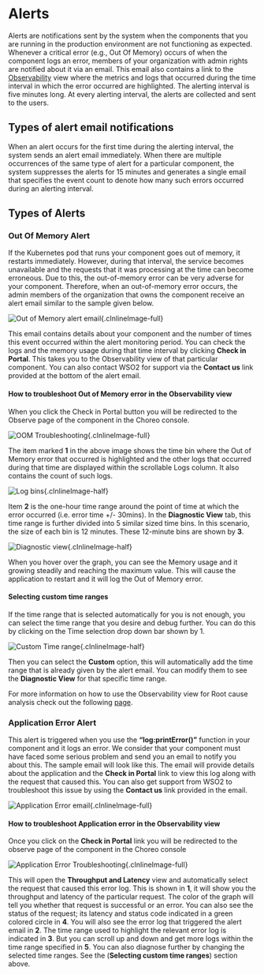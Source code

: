 # Alerts

Alerts are notifications sent by the system when the components that you are running in the production environment are not functioning as expected. Whenever a critical error (e.g., Out Of Memory) occurs of when the component logs an error, members of your organization with admin rights are notified about it via an email. This email also contains a link to the [Observability](../observability/observability-overview.md) view where the metrics and logs that occurred during the time interval in which the error occurred are highlighted. The alerting interval is five minutes long. At every alerting interval, the alerts are collected and sent to the users.


## Types of alert email notifications

When an alert occurs for the first time during the alerting interval, the system sends an alert email immediately. When there are multiple occurrences of the same type of alert for a particular component, the system suppresses the alerts for 15 minutes and generates a single email that specifies the event count to denote how many such errors occurred during an alerting interval.

## Types of Alerts

### Out Of Memory Alert

If the Kubernetes pod that runs your component goes out of memory, it restarts immediately. However, during that interval, the service becomes unavailable and the requests that it was processing at the time can become erroneous.
Due to this, the out-of-memory error can be very adverse for your component. Therefore, when an out-of-memory error occurs, the admin members of the organization that owns the component receive an alert email similar to the sample given below.


![Out of Memory alert email](../assets/img/alerting/oom-email.png){.cInlineImage-full}

This email contains details about your component and the number of times this event occurred within the alert monitoring period.
You can check the logs and the memory usage during that time interval by clicking **Check in Portal**. This takes you to the Observability view of that particular component. You can also contact WSO2 for support via the **Contact us** link provided at the bottom of the alert email.

#### How to troubleshoot Out of Memory error in the Observability view

When you click the Check in Portal button you will be redirected to the Observe page of the component in the Choreo console.

![OOM Troubleshooting](../assets/img/alerting/oom-troubleshooting.png){.cInlineImage-full}

The item marked  **1** in the above image shows the time bin where the Out of Memory error that occurred is highlighted and the other logs that occurred during that time are displayed within the scrollable Logs column. It also contains the count of such logs.

![Log bins](../assets/img/alerting/log-bins.png){.cInlineImage-half}

Item **2** is the one-hour time range around the point of time at which the error occurred (i.e. error time +/- 30mins). In the **Diagnostic View** tab, this  time range is further divided into 5 similar sized time bins. In this scenario, the size of each bin is 12 minutes. These 12-minute bins are shown by **3**.

![Diagnostic view](../assets/img/alerting/diagnostic-view-values.png){.cInlineImage-half}

When you hover over the graph, you can see the Memory usage and it growing steadily and reaching the maximum value. This will cause the application to restart and it will log the Out of Memory error.

#### Selecting custom time ranges

If the time range that is selected automatically for you is not enough, you can select the time range that you desire and debug further. You can do this by clicking on the Time selection drop down bar shown by 1.

![Custom Time range](../assets/img/alerting/custom-time-range.png){.cInlineImage-half}

Then you can select the **Custom** option, this will automatically add the time range that is already given by the alert email. You can modify them to see the **Diagnostic View** for that  specific time range.

For more information on how to use the Observability view for Root cause analysis check out the following [page](https://wso2.com/choreo/docs/observability/root-cause-analysis/). 

### Application Error Alert

This alert is triggered when you use the **“log:printError()”** function in your component and it logs an error. We consider that your component must have faced some serious problem and send you an email to notify you about this. The sample email will look like this. The email will provide details about the application and the **Check in Portal** link to view this log along with the request that caused this. You can also get support from WSO2 to troubleshoot this issue by using the **Contact us** link provided in the email.

![Application Error email](../assets/img/alerting/application-error-email.png){.cInlineImage-full}

#### How to troubleshoot Application error in the Observability view

Once you click on the **Check in Portal** link you will be redirected to the observe page of the component in the Choreo console

![Application Error Troubleshooting](../assets/img/alerting/application-error-troubleshooting.png){.cInlineImage-full}

This will open the **Throughput and Latency** view and automatically select the request that caused this error log. This is shown in **1**, it will show you the throughput and latency of the particular request. The color of the graph will tell you whether that request is successful or an error. You can also see the status of the request; its latency and status code indicated in a green colored circle in **4**. You will also see the error log that triggered the alert email in **2**. The time range used to highlight the relevant error log is indicated in **3**.  But you can scroll up and down and get more logs within the time range specified in **5**. You can also diagnose further by changing the selected time ranges. See the (**Selecting custom time ranges**) section above.

